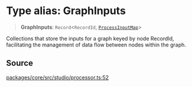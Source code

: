 # Type alias: GraphInputs

> **GraphInputs**: `Record`\<`RecordId`, [`ProcessInputMap`](ProcessInputMap.md)\>

Collections that store the inputs for a graph keyed by node RecordId,
facilitating the management of data flow between nodes within the graph.

## Source

[packages/core/src/studio/processor.ts:52](https://github.com/VictorS67/encre/blob/42c3bddca4be2d23ad959c1c99381eefbf43789c/packages/core/src/studio/processor.ts#L52)
